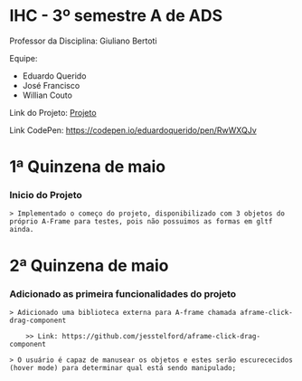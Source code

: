 # IHC - 3º semestre A de ADS

 

Professor da Disciplina: Giuliano Bertoti 

 

Equipe:

 - Eduardo Querido
 - José Francisco
 - Willian Couto

Link do Projeto: [Projeto](https://github.com/eduardoquerido/IHC_fatec/tree/master/projeto)

Link CodePen: https://codepen.io/eduardoquerido/pen/RwWXQJv

# 1ª Quinzena de maio

### Inicio do Projeto

	> Implementado o começo do projeto, disponibilizado com 3 objetos do próprio A-Frame para testes, pois não possuimos as formas em gltf ainda.


# 2ª Quinzena de maio

### Adicionado as primeira funcionalidades do projeto

	> Adicionado uma biblioteca externa para A-frame chamada aframe-click-drag-component

		>> Link: https://github.com/jesstelford/aframe-click-drag-component

	> O usuário é capaz de manusear os objetos e estes serão escurececidos (hover mode) para determinar qual está sendo manipulado;